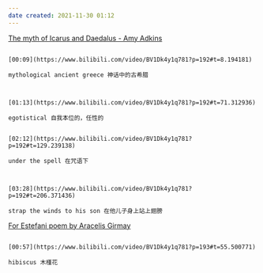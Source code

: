 ```yaml
---
date created: 2021-11-30 01:12
---
```


[The myth of Icarus and Daedalus - Amy Adkins](https://www.bilibili.com/video/BV1Dk4y1q781?p=192)

```ad-note

[00:09](https://www.bilibili.com/video/BV1Dk4y1q781?p=192#t=8.194181)

mythological ancient greece 神话中的古希腊
```

```ad-note


[01:13](https://www.bilibili.com/video/BV1Dk4y1q781?p=192#t=71.312936)

egotistical 自我本位的，任性的
```

```ad-note

[02:12](https://www.bilibili.com/video/BV1Dk4y1q781?p=192#t=129.239138)

under the spell 在咒语下
```

```ad-note


[03:28](https://www.bilibili.com/video/BV1Dk4y1q781?p=192#t=206.371436)

strap the winds to his son 在他儿子身上站上翅膀
```

[For Estefani poem by Aracelis Girmay](https://www.bilibili.com/video/BV1Dk4y1q781?p=193)

```ad-note

[00:57](https://www.bilibili.com/video/BV1Dk4y1q781?p=193#t=55.500771)

hibiscus 木槿花
```

